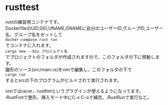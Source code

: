 # rusttest
rustの練習用コンテナです。  
DockerfileのUID,GID,UNAME,GNAMEに自分のユーザーID,グループID,ユーザー名、グループ名をセットして  
`docker-compose rust run`  
でコンテナに入れます。  
`cargo new --bin プロジェクト名`  
でプロジェクトのフォルダが作成されますので、このフォルダの下に移動します。  
雛形のソース(src/main.rs)をvimで編集し、このフォルダの下で  
`cargo run`  
するとsrcの下のプログラムがビルドされて実行されます。

vimではracer、rustfmtというプラグインが使えるようになってます。  
:RustFmtで整形、挿入モード中にC-x C-oで補完、:RustRunで実行など。
